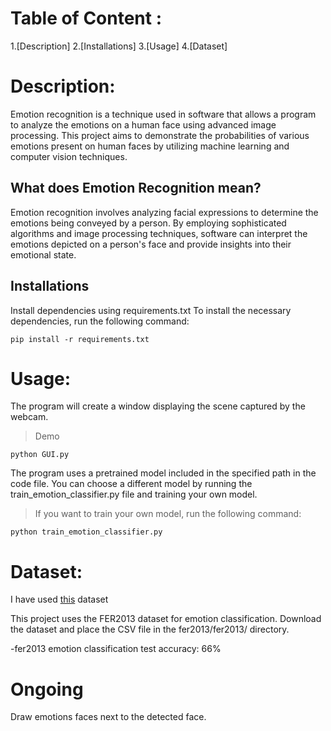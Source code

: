 # Table of Content :
1.[Description]
2.[Installations]
3.[Usage]
4.[Dataset]

# Description:

Emotion recognition is a technique used in software that allows a program to analyze the emotions on a human face using advanced image processing. This project aims to demonstrate the probabilities of various emotions present on human faces by utilizing machine learning and computer vision techniques.

## What does Emotion Recognition mean?

Emotion recognition involves analyzing facial expressions to determine the emotions being conveyed by a person. By employing sophisticated algorithms and image processing techniques, software can interpret the emotions depicted on a person's face and provide insights into their emotional state.

## Installations

Install dependencies using requirements.txt
To install the necessary dependencies, run the following command:

```shell
pip install -r requirements.txt
```

# Usage:

The program will create a window displaying the scene captured by the webcam.

> Demo

```
python GUI.py
```

The program uses a pretrained model included in the specified path in the code file. You can choose a different model by running the train_emotion_classifier.py file and training your own model.

> If you want to train your own model, run the following command:
```
python train_emotion_classifier.py
```
# Dataset:

I have used [this](https://www.kaggle.com/c/3364/download-all) dataset

This project uses the FER2013 dataset for emotion classification. Download the dataset and place the CSV file in the fer2013/fer2013/ directory.

-fer2013 emotion classification test accuracy: 66%


# Ongoing 
Draw emotions faces next to the detected face.
